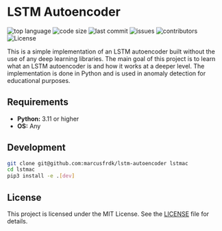# LSTM Autoencoder

![top language](https://img.shields.io/github/languages/top/marcusfrdk/lstm-autoencoder)
![code size](https://img.shields.io/github/languages/code-size/marcusfrdk/lstm-autoencoder)
![last commit](https://img.shields.io/github/last-commit/marcusfrdk/lstm-autoencoder)
![issues](https://img.shields.io/github/issues/marcusfrdk/lstm-autoencoder)
![contributors](https://img.shields.io/github/contributors/marcusfrdk/lstm-autoencoder)
![License](https://img.shields.io/github/license/marcusfrdk/lstm-autoencoder)

This is a simple implementation of an LSTM autoencoder built without the use of any deep learning libraries. The main goal of this project is to learn what an LSTM autoencoder is and how it works at a deeper level. The implementation is done in Python and is used in anomaly detection for educational purposes.

## Requirements

-   **Python:** 3.11 or higher
-   **OS:** Any

## Development

```bash
git clone git@github.com:marcusfrdk/lstm-autoencoder lstmac
cd lstmac
pip3 install -e .[dev]
```

## License

This project is licensed under the MIT License. See the [LICENSE](./LICENSE) file for details.
